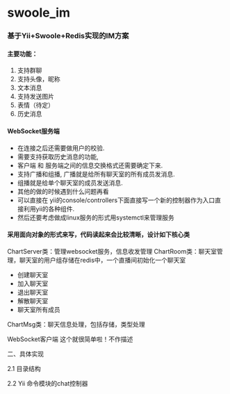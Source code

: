 # swoole_im
### 基于Yii+Swoole+Redis实现的IM方案

#### 主要功能：
1. 支持群聊
2. 支持头像，昵称
3. 文本消息
4. 支持发送图片
5. 表情（待定）
6. 历史消息

#### WebSocket服务端
- 在连接之后还需要做用户的校验. 
- 需要支持获取历史消息的功能,  
- 客户端 和 服务端之间的信息交换格式还需要确定下来. 
- 支持广播和组播, 广播就是给所有聊天室的所有成员发消息. 
- 组播就是给单个聊天室的成员发送消息.  
- 其他的做的时候遇到什么问题再看  
- 可以直接在 yii的console/controllers下面直接写一个新的控制器作为入口直接利用yii的各种组件.  
- 然后还要考虑做成linux服务的形式用systemctl来管理服务

#### 采用面向对象的形式来写，代码读起来会比较清晰，设计如下核心类
ChartServer类：管理websocket服务，信息收发管理
ChartRoom类：聊天室管理，聊天室的用户组存储在redis中，一个直播间初始化一个聊天室
+ 创建聊天室
+ 加入聊天室
+ 退出聊天室
+ 解散聊天室
+ 聊天室所有成员

ChartMsg类：聊天信息处理，包括存储，类型处理

WebSocket客户端
这个就很简单啦！不作描述


二、具体实现

2.1 目录结构


2.2 Yii 命令模块的chat控制器
 